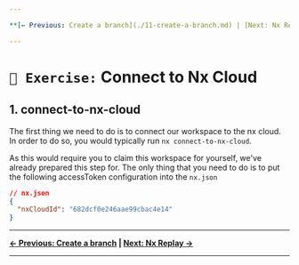 ```yaml
---

**[← Previous: Create a branch](./11-create-a-branch.md) | [Next: Nx Replay →](./13-distributed-caching.md)**

---
```


# `📖 Exercise:` Connect to Nx Cloud

## 1. connect-to-nx-cloud

The first thing we need to do is to connect our workspace to the nx cloud.
In order to do so, you would typically run `nx connect-to-nx-cloud`.

As this would require you to claim this workspace for yourself, we've already prepared this step for.
The only thing that you need to do is to put the following accessToken configuration into the `nx.json`

```json
// nx.json
{
  "nxCloudId": "682dcf0e246aae99cbac4e14"
}
```

---

**[← Previous: Create a branch](./11-create-a-branch.md) | [Next: Nx Replay →](./13-distributed-caching.md)**

---

